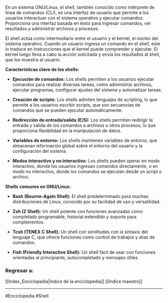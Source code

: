 En un sistema GNU/Linux, el shell, también conocido como intérprete de línea de comandos (CLI), es una interfaz de usuario que permite a los usuarios interactuar con el sistema operativo y ejecutar comandos. Proporciona una interfaz basada en texto para ingresar comandos, ver resultados y administrar archivos y procesos.

El shell actúa como intermediario entre el usuario y el kernel, el núcleo del sistema operativo. Cuando un usuario ingresa un comando en el shell, este lo traduce en instrucciones que el kernel puede comprender y ejecutar. El kernel luego lleva a cabo la acción solicitada y envía los resultados al shell, que los muestra al usuario.

**Características clave de los shells:**

- **Ejecución de comandos:** Los shells permiten a los usuarios ejecutar comandos para realizar diversas tareas, como administrar archivos, ejecutar programas, configurar ajustes del sistema y automatizar tareas.
    
- **Creación de scripts:** Los shells admiten lenguajes de scripting, lo que permite a los usuarios escribir scripts, que son secuencias de comandos que se pueden ejecutar automáticamente.
    
- **Redirección de entrada/salida (E/S):** Los shells permiten redirigir la entrada y salida de los comandos a archivos u otros procesos, lo que proporciona flexibilidad en la manipulación de datos.
    
- **Variables de entorno:** Los shells mantienen variables de entorno, que almacenan información global sobre el entorno del usuario y la configuración del sistema.
    
- **Modos interactivo y no interactivo:** Los shells pueden operar en modo interactivo, donde los usuarios ingresan comandos directamente, o en modo no interactivo, donde los comandos se ejecutan desde un script o archivo.
    

**Shells comunes en GNU/Linux:**

- **Bash (Bourne-Again Shell):** El shell predeterminado para muchas distribuciones de Linux, conocido por su facilidad de uso y versatilidad.
    
- **Zsh (Z Shell):** Un shell potente con funciones avanzadas como completado programable, historial extendido y soporte para complementos.
    
- **Tcsh (TENEX C Shell):** Un shell con similitudes con la sintaxis del lenguaje C, que ofrece funciones como control de trabajos y alias de comandos.
    
- **Fish (Friendly Interactive Shell):** Un shell fácil de usar con funciones orientadas al principiante, autocompletado y mensajes útiles.
### Regresar a:
[[Index_Enciclopedia|Indice de la enciclopedia]]
[[Indice maestro]]

---
#Enciclopedia #Shell 